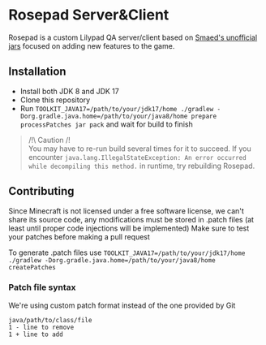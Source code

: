 # Rosepad Server&Client

Rosepad is a custom Lilypad QA server/client based on [Smaed's unofficial jars](https://github.com/AlphaVerUnofficialJars)
focused on adding new features to the game.

## Installation

- Install both JDK 8 and JDK 17
- Clone this repository
- Run `TOOLKIT_JAVA17=/path/to/your/jdk17/home ./gradlew -Dorg.gradle.java.home=/path/to/your/java8/home prepare processPatches jar pack` and wait for build to finish

> /!\ Caution /!\
> You may have to re-run build several times for it to succeed.
> If you encounter `java.lang.IllegalStateException: An error occurred while decompiling this method.` in runtime, try rebuilding Rosepad.

## Contributing

Since Minecraft is not licensed under a free software license, we can't share its source code, any modifications
must be stored in .patch files (at least until proper code injections will be implemented) Make sure to test your
patches before making a pull request

To generate .patch files use `TOOLKIT_JAVA17=/path/to/your/jdk17/home ./gradlew -Dorg.gradle.java.home=/path/to/your/java8/home createPatches`

### Patch file syntax

We're using custom patch format instead of the one provided by Git

```
java/path/to/class/file
1 - line to remove
1 + line to add
```
